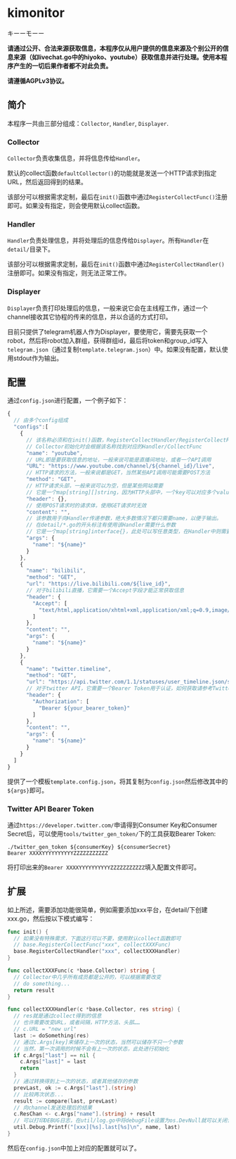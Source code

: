 # kimonitor

キーーモーー

**请通过公开、合法来源获取信息，本程序仅从用户提供的信息来源及个别公开的信息来源（如livechat.go中的hiyoko、youtube）获取信息并进行处理。使用本程序产生的一切后果作者都不对此负责。**

**请遵循AGPLv3协议。**

## 简介

本程序一共由三部分组成：`Collector`, `Handler`, `Displayer`.

### Collector

`Collector`负责收集信息，并将信息传给`Handler`。

默认的collect函数`defaultCollector()`的功能就是发送一个HTTP请求到指定URL，然后返回得到的结果。

该部分可以根据需求定制，最后在`init()`函数中通过`RegisterCollectFunc()`注册即可。如果没有指定，则会使用默认collect函数。

### Handler

`Handler`负责处理信息，并将处理后的信息传给`Displayer`。所有`Handler`在`detail/`目录下。

该部分可以根据需求定制，最后在`init()`函数中通过`RegisterCollectHandler()`注册即可。如果没有指定，则无法正常工作。

### Displayer

`Displayer`负责打印处理后的信息，一般来说它会在主线程工作，通过一个channel接收其它协程的传来的信息，并以合适的方式打印。

目前只提供了telegram机器人作为Displayer，要使用它，需要先获取一个robot，然后将robot加入群组，获得群组id，最后将token和group_id写入`telegram.json`（通过复制`template.telegram.json`）中。如果没有配置，默认使用stdout作为输出。

## 配置

通过`config.json`进行配置，一个例子如下：

```js
{
  // 由多个config组成
  "configs":[
    {
      // 该名称必须和在init()函数，RegisterCollectHandler/RegisterCollectFunc中用于注册的名称相同
      // Collector初始化时会根据该名称找到对应的Handler/CollectFunc
      "name": "youtube",
      // URL即是要获取信息的地址，一般来说可能是直播间地址，或者一个API调用
      "URL": "https://www.youtube.com/channel/${channel_id}/live",
      // HTTP请求的方法，一般来说都是GET，当然某些API调用可能需要POST方法
      "method": "GET",
      // HTTP请求头部，一般来说可以为空，但是某些网站需要
      // 它是一个map[string][]string，因为HTTP头部中，一个key可以对应多个value
      "header": {},
      // 使用POST请求时的请求体，使用GET请求时无效
      "content": "",
      // 该参数用于向Handler传递参数，绝大多数情况下都只需要name，以便于输出。
      // 在detail/*.go的开头标注有使用该Handler需要什么参数
      // 它是一个map[string]interface{}，此处可以写任意类型，在Handler中则需要转换成对应的类型。
      "args": {
        "name": "${name}"
      }
    },
    {
      "name": "bilibili",
      "method": "GET",
      "url": "https://live.bilibili.com/${live_id}",
      // 对于bilibili直播，它需要一个Accept字段才能正常获取信息
      "header": {
        "Accept": [
          "text/html,application/xhtml+xml,application/xml;q=0.9,image/webp,image/apng,*/*;q=0.8,application/signed-exchange;v=b3"
        ]
      },
      "content": "",
      "args": {
        "name": "${name}"
      }
    },
    {
      "name": "twitter.timeline",
      "method": "GET",
      "url": "https://api.twitter.com/1.1/statuses/user_timeline.json/screen_name=${name}",
      // 对于twitter API，它需要一个Bearer Token用于认证，如何获取请参考Twitter Developer
      "header": {
        "Authorization": [
          "Bearer ${your_bearer_token}"
        ]
      },
      "content": "",
      "args": {
        "name": "${name}"
      }
    }
  ]
}
```

提供了一个模板`template.config.json`，将其复制为`config.json`然后修改其中的`${args}`即可。

### Twitter API Bearer Token

通过`https://developer.twitter.com/`申请得到Consumer Key和Consumer Secret后，可以使用`tools/twitter_gen_token/`下的工具获取Bearer Token:
```
./twitter_gen_token ${consumerKey} ${consumerSecret}
Bearer XXXXYYYYYYYYYYZZZZZZZZZZZ
```

将打印出来的`Bearer XXXXYYYYYYYYYYZZZZZZZZZZZ`填入配置文件即可。

## 扩展

如上所述，需要添加功能很简单，例如需要添加xxx平台，在detail/下创建xxx.go，然后按以下模式编写：

```go
func init() {
  // 如果没有特殊需求，下面这行可以不要，使用默认collect函数即可
  // base.RegisterCollectFunc("xxx", collectXXXFunc)
  base.RegisterCollectHandler("xxx", collectXXXHandler)
}

func collectXXXFunc(c *base.Collector) string {
  // Collector中几乎所有成员都是公开的，可以根据需要改变
  // do something...
  return result
}

func collectXXXHandler(c *base.Collector, res string) {
  // res就是通过collect得到的信息
  // 也许需要改变URL，或者间隔，HTTP方法、头部……
  // c.URL = "new url"
  last := doSomething(res)
  // 通过c.Args[key]来储存上一次的状态，当然可以储存不只一个参数
  // 当然，第一次调用的时候不会有上一次的状态，此处进行初始化
  if c.Args["last"] == nil {
    c.Args["last]" = last
    return
  }
  // 通过转换得到上一次的状态，或者其他储存的参数
  prevLast, ok := c.Args["last"].(string)
  // 比较两次状态...
  result := compare(last, prevLast)
  // 向channel发送处理后的结果
  c.ResChan <- c.Args["name"].(string) + result
  // 可以打印DEBUG日志，在util/log.go中将debugFile设置为os.DevNull就可以关闭该等级的输出
  util.Debug.Printf("[xxx][%s].last[%s]\n", name, last)
}
```

然后在`config.json`中加上对应的配置就可以了。
